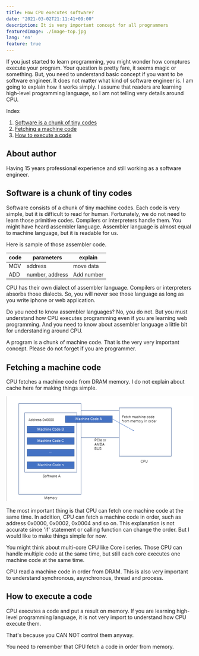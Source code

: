 ```yaml
---
title: How CPU executes software?
date: "2021-03-02T21:11:41+09:00"
description: It is very important concept for all programmers
featuredImage: ./image-top.jpg
lang: 'en'
feature: true
---
```



If you just started to learn programming, you might wonder how comptures execute your program. Your question is pretty fare, it seems magic or something. But, you need to understand basic concept if you want to be software engineer. It does not matter what kind of software engineer is. I am going to explain how it works simply. I assume that readers are learning high-level programming language, so I am not telling very details around CPU.


<nav class="blog-nav">
<div class="inner">
<p>Index</p>
<ol class='top-ol-1'>
<li class='top-li-1'>
<a href='#h-0'>Software is a chunk of tiny codes</a>
</li>
<li class='top-li-1'>
<a href='#h-1'>Fetching a machine code</a>
</li>
<li class='top-li-1'>
<a href='#h-2'>How to execute a code</a>
</li>

</ol>
</div>
</nav>

<h2>About author</h2>

Having 15 years professional experience and still working as a software engineer.

<h2 id="h-0">Software is a chunk of tiny codes</h2>


Software consists of a chunk of tiny machine codes. Each code is very simple, but it is difficult to read for human. Fortunately, we do not need to learn those primitive codes. Compilers or interpreters handle them. You might have heard assembler language. Assembler language is almost equal to machine language, but it is readable for us.

Here is sample of those assembler code. 

| code | parameters |explain |
| ---- | ---- | ---- |
| MOV | address | move data |
| ADD | number, address | Add number |

CPU has their own dialect of assembler language. Compilers or interpreters absorbs those dialects. So, you will never see those language as long as you write iphone or web application.

Do you need to know assembler languages? No, you do not. But you must understand how CPU executes programming even if you are learning web programming. And you need to know about assembler language a little bit for understanding around CPU.

A program is a chunk of machine code. That is the very very important concept. Please do not forget if you are programmer.

<h2 id="h-1">Fetching a machine code</h2>


CPU fetches a machine code from DRAM memory. I do not explain about cache here for making things simple.


![image](./image-cpu.png)


The most important thing is that CPU can fetch one machine code at the same time. In addition, CPU can fetch a machine code in order, such as address 0x0000, 0x0002,  0x0004 and so on. This explanation is not accurate since 'if' statement or calling function can change the order. But I would like to make things simple for now. 

You might think about multi-core CPU like Core i series. Those CPU can handle multiple code at the same time, but still each core executes one machine code at the same time.

CPU read a machine code in order from DRAM. This is also very important to understand synchronous, asynchronous, thread and process.



<h2 id="h-2">How to execute a code</h2>

CPU executes a code and put a result on memory. If you are learning high-level programming language, it is not very import to understand how CPU execute them.

That's because you CAN NOT control them anyway. 

You need to remember that CPU fetch a code in order from memory. 





